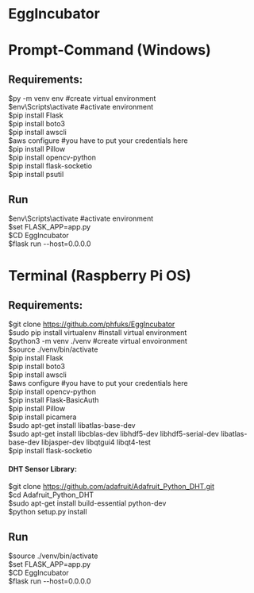 # EggIncubator

# Prompt-Command (Windows)

## Requirements:

$py -m venv env #create virtual environment  
$env\Scripts\activate	#activate environment  
$pip install Flask  
$pip install boto3  
$pip install awscli  
$aws configure	#you have to put your credentials here  
$pip install Pillow  
$pip install opencv-python  
$pip install flask-socketio  
$pip install psutil

## Run

$env\Scripts\activate	#activate environment  
$set FLASK_APP=app.py  
$CD EggIncubator  
$flask run --host=0.0.0.0  

# Terminal (Raspberry Pi OS)

## Requirements:

$git clone https://github.com/phfuks/EggIncubator  
$sudo pip install virtualenv #install virtual environment  
$python3 -m venv ./venv #create virtual envoironment  
$source ./venv/bin/activate  
$pip install Flask  
$pip install boto3  
$pip install awscli  
$aws configure	#you have to put your credentials here  
$pip install opencv-python  
$pip install Flask-BasicAuth  
$pip install Pillow  
$pip install picamera  
$sudo apt-get install libatlas-base-dev  
$sudo apt-get install libcblas-dev libhdf5-dev libhdf5-serial-dev libatlas-base-dev libjasper-dev libqtgui4 libqt4-test  
$pip install flask-socketio  

#### DHT Sensor Library:  
$git clone https://github.com/adafruit/Adafruit_Python_DHT.git  
$cd Adafruit_Python_DHT  
$sudo apt-get install build-essential python-dev  
$python setup.py install

## Run

$source ./venv/bin/activate  
$set FLASK_APP=app.py  
$CD EggIncubator  
$flask run --host=0.0.0.0  
